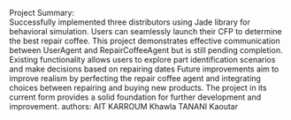 Project Summary:         
Successfully implemented three distributors using Jade library for behavioral simulation. Users can seamlessly launch their CFP to determine the best repair coffee.
This project demonstrates effective communication between UserAgent and RepairCoffeeAgent but is still pending completion.
Existing functionality allows users to explore part identification scenarios and make decisions based on repairing dates
Future improvements aim to improve realism by perfecting the repair coffee agent and integrating choices between  repairing and buying new products. 
The project in its current form provides a solid foundation for further development and improvement.
authors: AIT KARROUM Khawla
         TANANI Kaoutar
